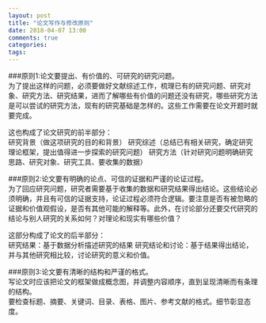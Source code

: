 ```yaml
---
layout: post
title: "论文写作与修改原则"
date: 2018-04-07 13:00
comments: true
categories: 
tags: 
---
```

###原则1:论文要提出、有价值的、可研究的研究问题。  
为了提出这样的问题，必须要做好文献综述工作，梳理已有的研究问题、研究对象、研究方法、研究结果，进而了解哪些有价值的问题还没有研究，哪些研究方法是可以尝试的研究方法，现有的研究基础是怎样的。这些工作需要在论文开题时就要完成。  

这也构成了论文研究的前半部分：  
研究背景（做这项研究的目的和背景）
研究综述（总结已有相关研究，确定研究理论框架，提出值得进一步探索的研究问题）
研究方法（针对研究问题明确研究思路、研究对象、研究工具、要收集的数据）

###原则2:论文要有明确的论点、可信的证据和严谨的论证过程。  
为了回应研究问题，研究者需要基于收集的数据和研究结果得出结论。这些结论必须明确，并且有可信的证据支持，论证过程必须符合逻辑。要注意是否有被忽略的证据和价值观假设，是否有其他可能的解释等。此外，在讨论部分还要交代研究的结论与别人研究的关系如何？对理论和现实有哪些价值？

这部分构成了论文的后半部分：  
研究结果：基于数据分析描述研究的结果
研究结论和讨论：基于结果得出结论，并与其他研究相比较，讨论研究的意义和价值。

###原则3:论文要有清晰的结构和严谨的格式。  
写论文时应该把论文的框架做成概念图，并调整内容顺序，直到呈现清晰而有条理的结构。  
要检查标题、摘要、关键词、目录、表格、图片、参考文献的格式。细节彰显态度。  

